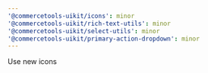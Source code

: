 ```yaml
---
'@commercetools-uikit/icons': minor
'@commercetools-uikit/rich-text-utils': minor
'@commercetools-uikit/select-utils': minor
'@commercetools-uikit/primary-action-dropdown': minor
---
```


Use new icons